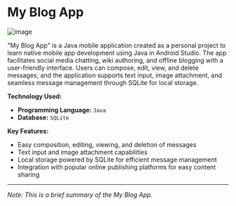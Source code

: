 # My Blog App

![image](https://github.com/nadunchanna98/Java-Mobile-App-BlogWriting/assets/108536998/8b90192f-1ab9-493c-8d83-5b41d2d690c3)


"My Blog App" is a Java mobile application created as a personal project to learn native mobile app development using Java in Android Studio. The app facilitates social media chatting, wiki authoring, and offline blogging with a user-friendly interface. Users can compose, edit, view, and delete messages, and the application supports text input, image attachment, and seamless message management through SQLite for local storage.

**Technology Used:**
- **Programming Language:** ```Java```
- **Database:** ```SQLite```

**Key Features:**
- Easy composition, editing, viewing, and deletion of messages
- Text input and image attachment capabilities
- Local storage powered by SQLite for efficient message management
- Integration with popular online publishing platforms for easy content sharing

---
*Note: This is a brief summary of the My Blog App.*
